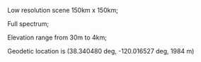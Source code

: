 Low resolution scene 150km x 150km;

Full spectrum;

Elevation range from 30m to 4km;

Geodetic location is (38.340480 deg, -120.016527 deg, 1984 m)